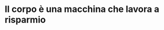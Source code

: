 # Il corpo è una macchina che lavora a risparmio
<!--stackedit_data:
eyJoaXN0b3J5IjpbMzczMjc5OTU1XX0=
-->